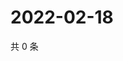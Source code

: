 # 2022-02-18

共 0 条

<!-- BEGIN WEIBO -->
<!-- 最后更新时间 Fri Feb 18 2022 17:14:09 GMT+0800 (China Standard Time) -->

<!-- END WEIBO -->
